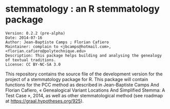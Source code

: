 # stemmatology : an R stemmatology package

    Version: 0.2.2 (pre-alpha)
    Date: 2014-07-16
    Author: Jean-Baptiste Camps ; Florian Cafiero
    Maintainer: complain to <jbcamps@hotmail.com>, <florian.cafiero@polytechnique.edu>
    Description: This package helps building and analysing the genealogy of textual traditions.
    License: CC BY-NC-SA 3.0

This repository contains the source file of the development version for the project of a stemmatology package for R. This package will contain functions for the PCC method as described in Jean-Baptiste Camps And Florian Cafiero, « Genealogical Variant Locations And Simplified Stemma: A Test Case », 2014, as well as other stemmatological method (see roadmap at https://graal.hypotheses.org/925).

